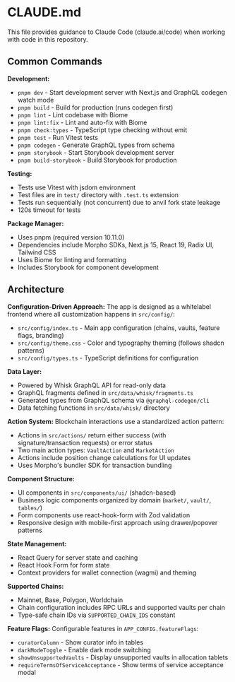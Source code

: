 # CLAUDE.md

This file provides guidance to Claude Code (claude.ai/code) when working with code in this repository.

## Common Commands

**Development:**
- `pnpm dev` - Start development server with Next.js and GraphQL codegen watch mode
- `pnpm build` - Build for production (runs codegen first)
- `pnpm lint` - Lint codebase with Biome
- `pnpm lint:fix` - Lint and auto-fix with Biome
- `pnpm check:types` - TypeScript type checking without emit
- `pnpm test` - Run Vitest tests
- `pnpm codegen` - Generate GraphQL types from schema
- `pnpm storybook` - Start Storybook development server
- `pnpm build-storybook` - Build Storybook for production

**Testing:**
- Tests use Vitest with jsdom environment
- Test files are in `test/` directory with `.test.ts` extension
- Tests run sequentially (not concurrent) due to anvil fork state leakage
- 120s timeout for tests

**Package Manager:**
- Uses pnpm (required version 10.11.0)
- Dependencies include Morpho SDKs, Next.js 15, React 19, Radix UI, Tailwind CSS
- Uses Biome for linting and formatting
- Includes Storybook for component development

## Architecture

**Configuration-Driven Approach:**
The app is designed as a whitelabel frontend where all customization happens in `src/config/`:
- `src/config/index.ts` - Main app configuration (chains, vaults, feature flags, branding)
- `src/config/theme.css` - Color and typography theming (follows shadcn patterns)
- `src/config/types.ts` - TypeScript definitions for configuration

**Data Layer:**
- Powered by Whisk GraphQL API for read-only data
- GraphQL fragments defined in `src/data/whisk/fragments.ts`
- Generated types from GraphQL schema via `@graphql-codegen/cli`
- Data fetching functions in `src/data/whisk/` directory

**Action System:**
Blockchain interactions use a standardized action pattern:
- Actions in `src/actions/` return either success (with signature/transaction requests) or error status
- Two main action types: `VaultAction` and `MarketAction` 
- Actions include position change calculations for UI updates
- Uses Morpho's bundler SDK for transaction bundling

**Component Structure:**
- UI components in `src/components/ui/` (shadcn-based)
- Business logic components organized by domain (`market/`, `vault/`, `tables/`)
- Form components use react-hook-form with Zod validation
- Responsive design with mobile-first approach using drawer/popover patterns

**State Management:**
- React Query for server state and caching
- React Hook Form for form state
- Context providers for wallet connection (wagmi) and theming

**Supported Chains:**
- Mainnet, Base, Polygon, Worldchain
- Chain configuration includes RPC URLs and supported vaults per chain
- Type-safe chain IDs via `SUPPORTED_CHAIN_IDS` constant

**Feature Flags:**
Configurable features in `APP_CONFIG.featureFlags`:
- `curatorColumn` - Show curator info in tables
- `darkModeToggle` - Enable dark mode switching
- `showUnsupportedVaults` - Display unsupported vaults in allocation tablets
- `requireTermsOfServiceAcceptance` - Show terms of service acceptance modal

